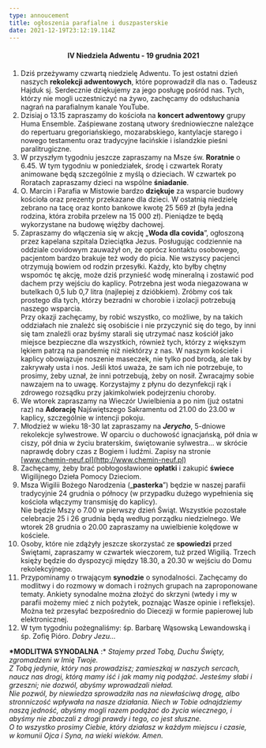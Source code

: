 ```yaml
---
type: annoucement
title: ogłoszenia parafialne i duszpasterskie
date: 2021-12-19T23:12:19.114Z
---
```

<!--StartFragment-->

<h4 style="text-align:center;">IV Niedziela Adwentu - 19 grudnia 2021</h4>

1. Dziś przeżywamy czwartą niedzielę Adwentu. To jest ostatni dzień naszych **rekolekcji adwentowych**, które poprowadził dla nas o. Tadeusz Hajduk sj. Serdecznie dziękujemy za jego posługę pośród nas. Tych, którzy nie mogli uczestniczyć na żywo, zachęcamy do odsłuchania nagrań na parafialnym kanale YouTube.
2. Dzisiaj o 13.15 zapraszamy do kościoła na **koncert adwentowy** grupy Huma Ensemble. Zaśpiewane zostaną utwory średniowieczne należące do repertuaru gregoriańskiego, mozarabskiego, kantylacje starego i nowego testamentu oraz tradycyjne łacińskie i islandzkie pieśni paralitrugiczne.
3. W przyszłym tygodniu jeszcze zapraszamy na Msze św. **Roratnie** o 6.45. W tym tygodniu w poniedziałek, środę i czwartek Roraty animowane będą szczególnie z myślą o dzieciach. W czwartek po Roratach zapraszamy dzieci na wspólne **śniadanie**.
4. O. Marcin i Parafia w Mistowie bardzo **dziękuje** za wsparcie budowy kościoła oraz prezenty przekazane dla dzieci. W ostatnią niedzielę zebrano na tacę oraz konto bankowe kwotę 25 569 zł (była jedna rodzina, która zrobiła przelew na 15 000 zł). Pieniądze te będą wykorzystane na budowę więźby dachowej.
5. Zapraszamy do włączenia się w akcję „**Woda dla covida**”, ogłoszoną przez kapelana szpitala Dzieciątka Jezus. Posługując codziennie na oddziale covidowym zauważył on, że oprócz kontaktu osobowego, pacjentom bardzo brakuje też wody do picia. Nie wszyscy pacjenci otrzymują bowiem od rodzin przesyłki. Każdy, kto byłby chętny wspomóc tę akcję, może dziś przynieść wodę mineralną i zostawić pod dachem przy wejściu do kaplicy. Potrzebna jest woda niegazowana w butelkach 0,5 lub 0,7 litra (najlepiej z dzióbkiem). Zróbmy coś tak prostego dla tych, którzy bezradni w chorobie i izolacji potrzebują naszego wsparcia.\
   Przy okazji zachęcamy, by robić wszystko, co możliwe, by na takich oddziałach nie znaleźć się osobiście i nie przyczynić się do tego, by inni się tam znaleźli oraz byśmy starali się utrzymać nasz kościół jako miejsce bezpieczne dla wszystkich, również tych, którzy z większym lękiem patrzą na pandemię niż niektórzy z nas. W naszym kościele i kaplicy obowiązuje noszenie maseczek, nie tylko pod brodą, ale tak by zakrywały usta i nos. Jeśli ktoś uważa, że sam ich nie potrzebuje, to prosimy, żeby uznał, że inni potrzebują, żeby on nosił. Zwracajmy sobie nawzajem na to uwagę. Korzystajmy z płynu do dezynfekcji rąk i zdrowego rozsądku przy jakimkolwiek podejrzeniu choroby. 
6. We wtorek zapraszamy na Wieczór Uwielbienia a po nim (już ostatni raz) na **Adorację** Najświętszego Sakramentu od 21.00 do 23.00 w kaplicy, szczególnie w intencji pokoju.
7. Młodzież w wieku 18-30 lat zapraszamy na ***Jerycho***, 5-dniowe rekolekcje sylwestrowe. W oparciu o duchowość ignacjańską, pół dnia w ciszy, pół dnia w życiu braterskim, świętowanie sylwestra… w skrócie naprawdę dobry czas z Bogiem i ludźmi. Zapisy na stronie [www.chemin-neuf.pl](http://www.chemin-neuf.pl)
8. Zachęcamy, żeby brać pobłogosławione **opłatki** i zakupić **świece** Wigilijnego Dzieła Pomocy Dzieciom.
9. Msza Wigilii Bożego Narodzenia („**pasterka**”) będzie w naszej parafii tradycyjnie 24 grudnia o północy (w przypadku dużego wypełnienia się kościoła włączymy transmisję do kaplicy).\
   Nie będzie Mszy o 7.00 w pierwszy dzień Świąt. Wszystkie pozostałe celebracje 25 i 26 grudnia będą według porządku niedzielnego. We wtorek 28 grudnia o 20.00 zapraszamy na uwielbienie kolędowe w kościele.
10. Osoby, które nie zdążyły jeszcze skorzystać ze **spowiedzi** przed Świętami, zapraszamy w czwartek wieczorem, tuż przed Wigilią. Trzech księży będzie do dyspozycji między 18.30, a 20.30 w wejściu do Domu rekolekcyjnego.
11. Przypominamy o trwającym **synodzie** o synodalności. Zachęcamy do modlitwy i do rozmowy w domach i rożnych grupach na zaproponowane tematy. Ankiety synodalne można złożyć do skrzyni (wtedy i my w parafii możemy mieć z nich pożytek, poznając Wasze opinie i refleksje). Można też przesyłać bezpośrednio do Diecezji w formie papierowej lub elektronicznej.
12. W tym tygodniu pożegnaliśmy: śp. Barbarę Wąsowską Lewandowską i śp. Zofię Pióro. *Dobry Jezu…*

**\*MODLITWA SYNODALNA** :* *Stajemy przed Tobą, Duchu Święty, zgromadzeni w Imię Twoje.\
Z Tobą jedynie, który nas prowadzisz; zamieszkaj w naszych sercach,* *naucz nas drogi, którą mamy iść i jak mamy nią podążać.* *Jesteśmy słabi i grzeszni; nie dozwól, abyśmy wprowadzali nieład.\
Nie pozwól, by niewiedza sprowadziła nas na niewłaściwą drogę,* *albo stronniczość wpływała na nasze działania.* *Niech w Tobie odnajdziemy naszą jedność,* *abyśmy mogli razem podążać do życia wiecznego,* *i abyśmy nie zbaczali z drogi prawdy i tego, co jest słuszne.\
O to wszystko prosimy Ciebie, który działasz w każdym miejscu i czasie,\
w komunii Ojca i Syna, na wieki wieków. Amen.*

<!--EndFragment-->